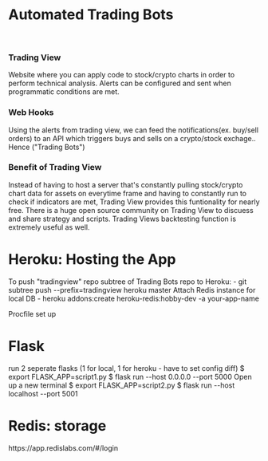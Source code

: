 <h1>Automated Trading Bots</h1>
</br>

<h3>Trading View</h3>
Website where you can apply code to stock/crypto charts in order to perform technical analysis.
Alerts can be configured and sent when programmatic conditions are met.
</br>

<h3>Web Hooks</h3>
Using the alerts from trading view, we can feed the notifications(ex. buy/sell orders) to an API which triggers buys and sells on a crypto/stock exchage.. Hence ("Trading Bots")
</br>

<h3>Benefit of Trading View</h3>
Instead of having to host a server that's constantly pulling stock/crypto chart data for assets on everytime frame and having to constantly run to check if indicators are met, Trading View provides this funtionality for nearly free. There is a huge open source community on Trading View to discuess and share strategy and scripts. Trading Views backtesting function is extremely useful as well. 
</br>

<h1>Heroku: Hosting the App</h1>
To push "tradingview" repo subtree of Trading Bots repo to Heroku: 
    - git subtree push --prefix=tradingview heroku master
Attach Redis instance for local DB
    - heroku addons:create heroku-redis:hobby-dev -a your-app-name

Procfile set up  

<h1>Flask</h1>
run 2 seperate flasks (1 for local, 1 for heroku - have to set config diff)
$ export FLASK_APP=script1.py
$ flask run --host 0.0.0.0 --port 5000
Open up a new terminal
$ export FLASK_APP=script2.py
$ flask run --host localhost --port 5001


<h1>Redis: storage</h1>
https://app.redislabs.com/#/login